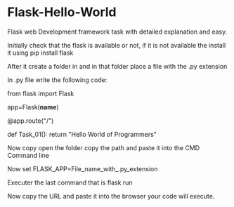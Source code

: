# Flask-Hello-World
Flask web Development framework task with detailed explanation and easy. 

Initially check that the flask is available or not, if it is not available the install it using pip install flask

After it create a folder in and in that folder place a file with the .py extension 

In .py file write the following code:


from flask import Flask

app=Flask(__name__)

@app.route("/")

def Task_01():
     return "Hello World of Programmers"
     

Now copy open the folder copy the path and paste it into the CMD Command line

Now set FLASK_APP=File_name_with_.py_extension

Executer the last command that is flask run

Now copy the URL and paste it into the browser your code will execute. 

